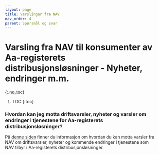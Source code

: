 ```yaml
---
layout: page
title: Varslinger fra NAV
nav_order: 4
parent: Spørsmål og svar
---
```


# Varsling fra NAV til konsumenter av Aa-registerets distribusjonsløsninger - Nyheter, endringer m.m.
{:.no_toc}

1. TOC
{:toc}

### Hvordan kan jeg motta driftsvarsler, nyheter og varsler om endringer i tjenestene for Aa-registerets distribusjonsløsninger?

På [denne siden](https://navikt.github.io/aareg/om_tjenestene/nyheter_og_driftsvarsler.html) finner du informasjon om hvordan du kan motta varsler fra NAV om driftsvarsler, nyheter og kommende endringer i tjenestene som NAV tilbyr i Aa-registerets distribusjonsløsninger.